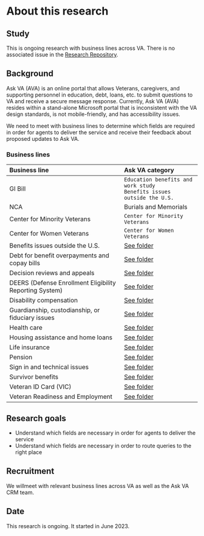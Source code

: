 # About this research

## Study
This is ongoing research with business lines across VA. There is no associated issue in the [Research Repository](https://github.com/orgs/department-of-veterans-affairs/projects/880).

## Background
Ask VA (AVA) is an online portal that allows Veterans, caregivers, and supporting personnel in education, debt, loans, etc. to submit questions to VA and receive a secure message response. Currently, Ask VA (AVA) resides within a stand-alone Microsoft portal that is inconsistent with the VA design standards, is not mobile-friendly, and has accessibility issues.

We need to meet with business lines to determine which fields are required in order for agents to deliver the service and receive their feedback about proposed updates to Ask VA.

### Business lines

|Business line|Ask VA category|
|:--|:--|
|GI Bill|`Education benefits and work study`<br>`Benefits issues outside the U.S.`|
|NCA|Burials and Memorials|
|Center for Minority Veterans|`Center for Minority Veterans`|
|Center for Women Veterans|`Center for Women Veterans`|
|Benefits issues outside the U.S.|[See folder](https://github.com/department-of-veterans-affairs/va.gov-team/tree/master/products/ask-va/research/Business%20line%20engagement/Benefits%20issues%20outside%20the%20US)|
|Debt for benefit overpayments and copay bills|[See folder](https://github.com/department-of-veterans-affairs/va.gov-team/tree/master/products/ask-va/research/Business%20line%20engagement/Debt%20for%20benefit%20overpayments%20and%20copay%20bills)|
|Decision reviews and appeals|[See folder](https://github.com/department-of-veterans-affairs/va.gov-team/tree/master/products/ask-va/research/Business%20line%20engagement/Decision%20reviews%20and%20appeals)|
|DEERS (Defense Enrollment Eligibility Reporting System)|[See folder](https://github.com/department-of-veterans-affairs/va.gov-team/tree/master/products/ask-va/research/Business%20line%20engagement/DEERS%20(Defense%20Enrollment%20Eligibility%20Reporting%20System))|
|Disability compensation|[See folder](https://github.com/department-of-veterans-affairs/va.gov-team/tree/master/products/ask-va/research/Business%20line%20engagement/Disability%20compensation)|
|Guardianship, custodianship, or fiduciary issues|[See folder](https://github.com/department-of-veterans-affairs/va.gov-team/tree/master/products/ask-va/research/Business%20line%20engagement/Guardianship%2C%20custodianship%2C%20or%20fiduciary%20issues)|
|Health care|[See folder](https://github.com/department-of-veterans-affairs/va.gov-team/tree/master/products/ask-va/research/Business%20line%20engagement/Health%20care)|
|Housing assistance and home loans|[See folder](https://github.com/department-of-veterans-affairs/va.gov-team/tree/master/products/ask-va/research/Business%20line%20engagement/Housing%20assistance%20and%20home%20loans)|
|Life insurance|[See folder](https://github.com/department-of-veterans-affairs/va.gov-team/tree/master/products/ask-va/research/Business%20line%20engagement/Life%20insurance)|
|Pension|[See folder](https://github.com/department-of-veterans-affairs/va.gov-team/tree/master/products/ask-va/research/Business%20line%20engagement/Pension)|
|Sign in and technical issues|[See folder](https://github.com/department-of-veterans-affairs/va.gov-team/tree/master/products/ask-va/research/Business%20line%20engagement/Sign%20in%20and%20technical%20issues)|
|Survivor benefits|[See folder](https://github.com/department-of-veterans-affairs/va.gov-team/tree/master/products/ask-va/research/Business%20line%20engagement/Survivor%20benefits)|
|Veteran ID Card (VIC)|[See folder](https://github.com/department-of-veterans-affairs/va.gov-team/tree/master/products/ask-va/research/Business%20line%20engagement/Veteran%20ID%20Card%20(VIC))|
|Veteran Readiness and Employment|[See folder](https://github.com/department-of-veterans-affairs/va.gov-team/tree/master/products/ask-va/research/Business%20line%20engagement/Veteran%20Readiness%20and%20Employment)|

## Research goals
* Understand which fields are necessary in order for agents to deliver the service
* Understand which fields are necessary in order to route queries to the right place

## Recruitment
We willmeet with relevant business lines across VA as well as the Ask VA CRM team. 

## Date
This research is ongoing. It started in June 2023.

